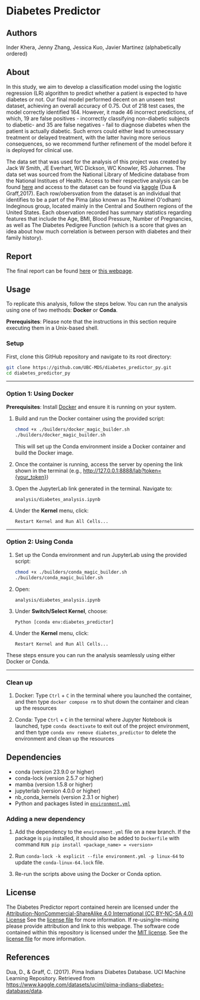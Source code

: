 # Diabetes Predictor

## Authors

Inder Khera, Jenny Zhang, Jessica Kuo, Javier Martinez (alphabetically ordered)

## About

In this study, we aim to develop a classification model using the logistic regression (LR) algorithm to predict whether a patient is expected to have diabetes or not. 
Our final model performed decent on an unseen test dataset, achieving an overall accuracy of 0.75. Out of 218 test cases, the model correctly identified 164. 
However, it made 46 incorrect predictions, of which, 19 are false positives - incorrectly classifying non-diabetic subjects to diabetic- 
and 35 are false negatives - fail to diagnose diabetes when the patient is actually diabetic. 
Such errors could either lead to unnecessary treatment or delayed treatment, with the latter having more serious consequences, 
so we recommend further refinement of the model before it is deployed for clinical use.

The data set that was used for the analysis of this project was created by Jack W Smith, JE Everhart, WC Dickson, WC Knowler, RS Johannes. 
The data set was sourced from the National Library of Medicine database from the National Institues of Health. 
Access to their respective analysis can be found [here](https://pmc.ncbi.nlm.nih.gov/articles/PMC2245318/) 
and access to the dataset can be found via [kaggle](https://www.kaggle.com/datasets/uciml/pima-indians-diabetes-database/data) (Dua & Graff,2017). 
Each row/obersvation from the dataset is an individual that identifies to be a part of the Pima (also known as The Akimel O'odham) Indeginous group, 
located mainly in the Central and Southern regions of the United States. 
Each observation recorded has summary statistics regarding features that include the Age, BMI, Blood Pressure, Number of Pregnancies, 
as well as The Diabetes Pedigree Function (which is a score that gives an idea about how much correlation is between person with diabetes and their family history).

## Report

The final report can be found [here](https://github.com/UBC-MDS/diabetes_predictor_py/tree/main/analysis) or [this webpage](https://ubc-mds.github.io/diabetes_predictor_py/).

## Usage

To replicate this analysis, follow the steps below. You can run the analysis using one of two methods: **Docker** or **Conda**.

**Prerequisites**: Please note that the instructions in this section require executing them in a Unix-based shell.

### Setup

First, clone this GitHub repository and navigate to its root directory:
```bash
git clone https://github.com/UBC-MDS/diabetes_predictor_py.git
cd diabetes_predictor_py
```

---

### Option 1: Using Docker

**Prerequisites**: Install [Docker](https://www.docker.com/get-started) and ensure it is running on your system.

1. Build and run the Docker container using the provided script:
   ```bash
   chmod +x ./builders/docker_magic_builder.sh
   ./builders/docker_magic_builder.sh
   ```
   This will set up the Conda environment inside a Docker container and build the Docker image.

2. Once the container is running, access the server by opening the link shown in the terminal (e.g., http://127.0.0.1:8888/lab?token={your_token})

3. Open the JupyterLab link generated in the terminal. Navigate to:
   ```
   analysis/diabetes_analysis.ipynb
   ```

4. Under the **Kernel** menu, click:
   ```
   Restart Kernel and Run All Cells...
   ```

---

### Option 2: Using Conda

1. Set up the Conda environment and run JupyterLab using the provided script:
   ```bash
   chmod +x ./builders/conda_magic_builder.sh
   ./builders/conda_magic_builder.sh
   ```

2. Open:
   ```
   analysis/diabetes_analysis.ipynb
   ```

3. Under **Switch/Select Kernel**, choose:
   ```
   Python [conda env:diabetes_predictor]
   ```

4. Under the **Kernel** menu, click:
   ```
   Restart Kernel and Run All Cells...
   ```

These steps ensure you can run the analysis seamlessly using either Docker or Conda.

---
### Clean up

1. Docker: Type `Ctrl` + `C` in the terminal where you launched the container, 
and then type `docker compose rm` to shut down the container and clean up the resources

2. Conda: Type `Ctrl` + `C` in the terminal where Jupyter Notebook is launched, 
type `conda deactivate` to exit out of the project environment, 
and then type `conda env remove diabetes_predictor` to delete the environment and clean up the resources

## Dependencies

- conda (version 23.9.0 or higher)
- conda-lock (version 2.5.7 or higher)
- mamba (version 1.5.8 or higher)
- jupyterlab (version 4.0.0 or higher)
- nb_conda_kernels (version 2.3.1 or higher)
- Python and packages listed in [`environment.yml`](https://github.com/UBC-MDS/diabetes_predictor_py/blob/main/environment.yml)

### Adding a new dependency

1. Add the dependency to the `environment.yml` file on a new branch. 
If the package is `pip` installed, it should also be added to `Dockerfile` with command `RUN pip install <package_name> = <version>`

2. Run `conda-lock -k explicit --file environment.yml -p linux-64` to update the `conda-linux-64.lock` file.

3. Re-run the scripts above using the Docker or Conda option. 

## License

The Diabetes Predictor report contained herein are licensed under the [Attribution-NonCommercial-ShareAlike 4.0 International (CC BY-NC-SA 4.0) License](https://creativecommons.org/licenses/by-nc-nd/4.0/) See the [license file](https://github.com/UBC-MDS/diabetes_predictor_py/blob/main/LICENSE.md) for more information. If re-using/re-mixing please provide attribution and link to this webpage. The software code contained within this repository is licensed under the [MIT license](https://opensource.org/license/MIT). See the [license file](https://github.com/UBC-MDS/diabetes_predictor_py/blob/main/LICENSE.md) for more information.

## References

Dua, D., & Graff, C. (2017). Pima Indians Diabetes Database. UCI Machine Learning Repository. Retrieved from <https://www.kaggle.com/datasets/uciml/pima-indians-diabetes-database/data>.
